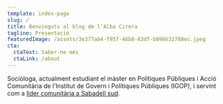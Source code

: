 ```yaml
---
template: index-page
slug: /
title: Benvinguts al blog de l’Alba Cirera
tagline: Presentació
featuredImage: /assets/3e377ab4-f957-46b8-83df-b896632788ec.jpeg
cta:
  ctaText: Saber-ne més
  ctaLink: /about
---
```

Sociòloga, actualment estudiant el màster en Polítiques Públiques i Acció Comunitària de l’Institut de Govern i Polítiques Públiques (IGOP), i servint com a [líder comunitària a Sabadell sud](https://liderscomunitaris.org/).